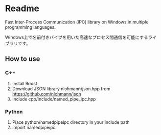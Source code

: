 # Readme

Fast Inter-Process Communication (IPC) library on Windows in multiple programming languages.

Windows上で名前付きパイプを用いた高速なプロセス間通信を可能にするライブラリです。

## How to use

### C++

1. Install Boost
2. Download JSON library nlohmann/json.hpp from https://github.com/nlohmann/json
3. Include cpp/include/named_pipe_ipc.hpp

### Python

1. Place python/namedpipeipc directory in your include path
2. import namedpipeipc